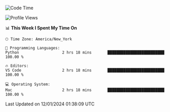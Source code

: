 <!--START_SECTION:waka-->
![Code Time](http://img.shields.io/badge/Code%20Time-649%20hrs%2047%20mins-blue)

![Profile Views](http://img.shields.io/badge/Profile%20Views-0-blue)

📊 **This Week I Spent My Time On** 

```text
🕑︎ Time Zone: America/New_York

💬 Programming Languages: 
Python                   2 hrs 18 mins       █████████████████████████   100.00 % 

🔥 Editors: 
VS Code                  2 hrs 18 mins       █████████████████████████   100.00 % 

💻 Operating System: 
Mac                      2 hrs 18 mins       █████████████████████████   100.00 % 
```


 Last Updated on 12/01/2024 01:38:09 UTC
<!--END_SECTION:waka-->
